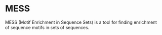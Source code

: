 MESS
====

MESS (Motif Enrichment in Sequence Sets) is a tool for finding enrichment of sequence motifs in sets of sequences.
